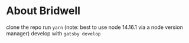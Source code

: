 # About Bridwell

clone the repo
run `yarn` (note: best to use node 14.16.1 via a node version manager)
develop with `gatsby develop`